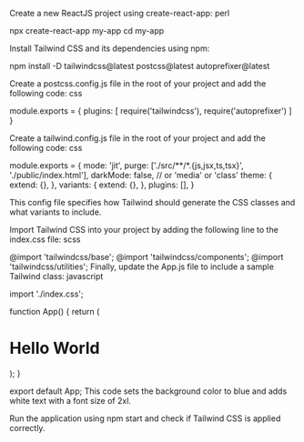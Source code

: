 Create a new ReactJS project using create-react-app:
perl


npx create-react-app my-app
cd my-app

Install Tailwind CSS and its dependencies using npm:

npm install -D tailwindcss@latest postcss@latest autoprefixer@latest

Create a postcss.config.js file in the root of your project and add the following code:
css

module.exports = {
  plugins: [
    require('tailwindcss'),
    require('autoprefixer')
  ]
}

Create a tailwind.config.js file in the root of your project and add the following code:
css

module.exports = {
  mode: 'jit',
  purge: ['./src/**/*.{js,jsx,ts,tsx}', './public/index.html'],
  darkMode: false, // or 'media' or 'class'
  theme: {
    extend: {},
  },
  variants: {
    extend: {},
  },
  plugins: [],
}

This config file specifies how Tailwind should generate the CSS classes and what variants to include.

Import Tailwind CSS into your project by adding the following line to the index.css file:
scss

@import 'tailwindcss/base';
@import 'tailwindcss/components';
@import 'tailwindcss/utilities';
Finally, update the App.js file to include a sample Tailwind class:
javascript

import './index.css';

function App() {
  return (
    <div className="bg-blue-500">
      <h1 className="text-2xl font-bold text-white">Hello World</h1>
    </div>
  );
}

export default App;
This code sets the background color to blue and adds white text with a font size of 2xl.

Run the application using npm start and check if Tailwind CSS is applied correctly.